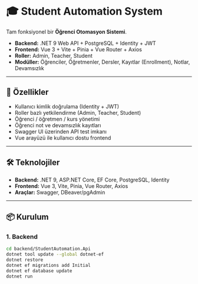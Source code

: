 # 🎓 Student Automation System

Tam fonksiyonel bir **Öğrenci Otomasyon Sistemi**.  
- **Backend:** .NET 9 Web API + PostgreSQL + Identity + JWT  
- **Frontend:** Vue 3 + Vite + Pinia + Vue Router + Axios  
- **Roller:** Admin, Teacher, Student  
- **Modüller:** Öğrenciler, Öğretmenler, Dersler, Kayıtlar (Enrollment), Notlar, Devamsızlık  

---

## 🚀 Özellikler
- Kullanıcı kimlik doğrulama (Identity + JWT)
- Roller bazlı yetkilendirme (Admin, Teacher, Student)
- Öğrenci / öğretmen / kurs yönetimi
- Öğrenci not ve devamsızlık kayıtları
- Swagger UI üzerinden API test imkanı
- Vue arayüzü ile kullanıcı dostu frontend

---

## 🛠️ Teknolojiler
- **Backend:** .NET 9, ASP.NET Core, EF Core, PostgreSQL, Identity
- **Frontend:** Vue 3, Vite, Pinia, Vue Router, Axios
- **Araçlar:** Swagger, DBeaver/pgAdmin

---

## 📦 Kurulum

### 1. Backend
```bash
cd backend/StudentAutomation.Api
dotnet tool update --global dotnet-ef
dotnet restore
dotnet ef migrations add Initial
dotnet ef database update
dotnet run
